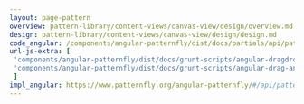 ```yaml
---
layout: page-pattern
overview: pattern-library/content-views/canvas-view/design/overview.md
design: pattern-library/content-views/canvas-view/design/design.md
code_angular: /components/angular-patternfly/dist/docs/partials/api/patternfly.canvas.directive.pfCanvas.html
url-js-extra: [
 'components/angular-patternfly/dist/docs/grunt-scripts/angular-dragdrop.js',
 'components/angular-patternfly/dist/docs/grunt-scripts/angular-drag-and-drop-lists.js'
 ]
impl_angular: https://www.patternfly.org/angular-patternfly/#/api/patternfly.canvas.directive:pfCanvas
---
```

